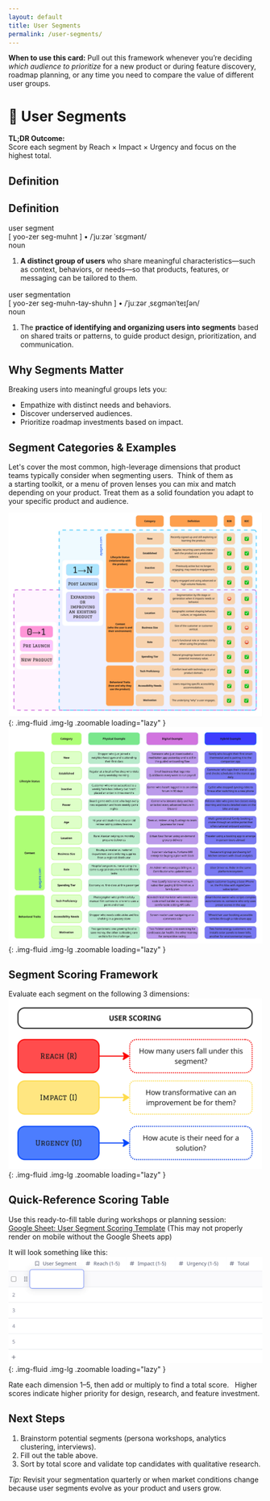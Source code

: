 ```yaml
---
layout: default
title: User Segments
permalink: /user-segments/
---
```


<!-- Section Heading 
<div class="approach-heading">
  <p><strong>My Approach to Product</strong></p>
  <p>🧩 User Segments</p>
</div>
-->

<div class="card-usage">
  <strong>When to use this card:</strong>
  Pull out this framework whenever you’re deciding <em>which audience to prioritize</em> for a new product or during feature discovery, roadmap planning, or any time you need to compare the value of different user groups.
</div>


# 🧩 User Segments

**TL;DR Outcome:**  
Score each segment by Reach × Impact × Urgency and focus on the highest total. 

## Definition
## Definition
<div class="definition-card">
  <div class="def-headword">user segment</div>
  <div class="def-pronunciations">
    <span class="def-phonetic">[ yoo-zer seg-muhnt ]</span>
    <span class="def-divider">•</span>
    <span class="def-ipa">/ˈjuːzər ˈsɛɡmənt/</span>
  </div>
  <div class="def-pos">noun</div>
  <ol class="def-senses">
    <li><strong>A distinct group of users</strong> who share meaningful characteristics—such as context, behaviors, or needs—so that products, features, or messaging can be tailored to them.</li>
  </ol>

  <div class="def-headword" style="margin-top:1.2em;">user segmentation</div>
  <div class="def-pronunciations">
    <span class="def-phonetic">[ yoo-zer seg-muhn-tay-shuhn ]</span>
    <span class="def-divider">•</span>
    <span class="def-ipa">/ˈjuːzər ˌsɛɡmənˈteɪʃən/</span>
  </div>
  <div class="def-pos">noun</div>
  <ol class="def-senses">
    <li>The <strong>practice of identifying and organizing users into segments</strong> based on shared traits or patterns, to guide product design, prioritization, and communication.</li>
  </ol>
</div>

## Why Segments Matter 
Breaking users into meaningful groups lets you: 
* Empathize with distinct needs and behaviors. 
* Discover underserved audiences. 
* Prioritize roadmap investments based on impact.

## Segment Categories & Examples
Let's cover the most common, high-leverage dimensions that product teams typically consider when segmenting users.  Think of them as a starting toolkit, or a menu of proven lenses you can mix and match depending on your product. Treat them as a solid foundation you adapt to your specific product and audience.

![Segment Definitions](/assets/images/segment-definitions.jpg){: .img-fluid .img-lg .zoomable loading="lazy" }
![Segment Examples](/assets/images/segment-examples.jpg){: .img-fluid .img-lg .zoomable loading="lazy" }

## Segment Scoring Framework 
Evaluate each segment on the following 3 dimensions:
![Segment Scoring](/assets/images/segment-scoring.jpg){: .img-fluid .img-lg .zoomable loading="lazy" }

## Quick-Reference Scoring Table 
Use this ready-to-fill table during workshops or planning session:  
[Google Sheet: User Segment Scoring Template](https://docs.google.com/spreadsheets/d/1EvuxWkeXJDdtvnv-HuwjaLi6QtMQKWMaNdqXC6rutIA/edit?usp=sharing)
(This may not properly render on mobile without the Google Sheets app)

It will look something like this:
![Segment Table](/assets/images/segment-table.png){: .img-fluid .img-lg .zoomable loading="lazy" }

Rate each dimension 1–5, then add or multiply to find a total score.   
Higher scores indicate higher priority for design, research, and feature investment.

## Next Steps 
1. Brainstorm potential segments (persona workshops, analytics clustering, interviews).   
2. Fill out the table above.   
3. Sort by total score and validate top candidates with qualitative research.

*Tip:* Revisit your segmentation quarterly or when market conditions change because user segments evolve as your product and users grow.


<!--
For more details, let's cover "User Segments" and how they weave into product design!
First off, let's make sure we quickly define the playing field:

-->
 
